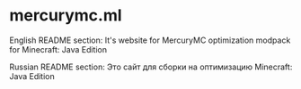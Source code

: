# mercurymc.ml
English README section:
It's website for MercuryMC optimization modpack for Minecraft: Java Edition

Russian README section:
Это сайт для сборки на оптимизацию Minecraft: Java Edition

